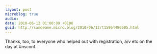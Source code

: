 ```yaml
---
layout: post
microblog: true
audio: 
date: 2010-06-12 01:00:00 +0100
guid: http://samdeane.micro.blog/2010/06/12/t15964486505.html
---
```

Thanks, too, to everyone who helped out with registration, a/v etc on the day at #nsconf.
